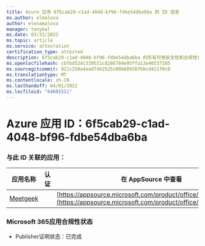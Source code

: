 ```yaml
---
title: Azure 应用 6f5cab29-c1ad-4048-bf96-fdbe54dba6ba 的 ID 信息
ms.author: elmalova
author: elenamalova
manager: tonybal
ms.date: 03/31/2022
ms.topic: article
ms.service: attestation
certification_type: attested
description: 6f5cab29-c1ad-4048-bf96-fdbe54dba6ba 的所有可用安全性和合规性信息。
ms.openlocfilehash: cbfbd52dc339551c8286784e95ffa13e46537185
ms.sourcegitcommit: 021c258a4aad74b2525c08b60926fbbcd421f0c0
ms.translationtype: MT
ms.contentlocale: zh-CN
ms.lasthandoff: 04/01/2022
ms.locfileid: "64601511"
---
```

# <a name="azure-app-id-6f5cab29-c1ad-4048-bf96-fdbe54dba6ba"></a>Azure 应用 ID：6f5cab29-c1ad-4048-bf96-fdbe54dba6ba


### <a name="apps-associated-with-this-id"></a>与此 ID 关联的应用：
| **应用名称** | **认证** | **在 AppSource 中查看** |
|--------------|---------------|-----------------------|
| [Meetgeek](../forward/WA200003720.md) |  | [https://appsource.microsoft.com/product/office/WA200003720](https://appsource.microsoft.com/product/office/WA200003720) |

### <a name="microsoft-365-app-compliance-status"></a>Microsoft 365应用合规性状态
- Publisher证明状态：已完成
